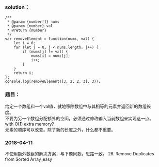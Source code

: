 ### solution：
```
/**
 * @param {number[]} nums
 * @param {number} val
 * @return {number}
 */
var removeElement = function(nums, val) {
	let i = 0;
	for (let j = 0; j < nums.length; j++) {
		if (nums[j] != val) {
			nums[i] = nums[j];
			i++;
		}
	}
	return i;
};
console.log(removeElement([3, 2, 2, 3], 3));
```

### 题目：
给定一个数组和一个val值，就地移除数组中与其相等的元素并返回新的数组长度。<br>
不要为另一个数组分配额外的空间，必须通过修改输入当前数组来实现这一点。 with O(1) extra memory?<br>
元素的顺序可以改变。除了新的长度之外，什么都不重要。<br>


### 2018-04-11
不使用额外数组的解决方案，与下题同款，思路一致。
26. Remove Duplicates from Sorted Array_easy
<br><br><br><br><br><br>
